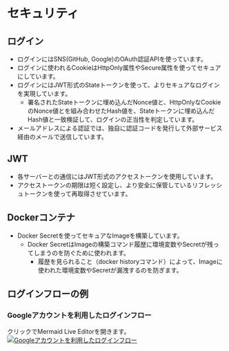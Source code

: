 # セキュリティ
## ログイン
- ログインにはSNS(GitHub, Google)のOAuth認証APIを使っています。
- ログインに使われるCookieはHttpOnly属性やSecure属性を使ってセキュアにしています。
- ログインにはJWT形式のStateトークンを使って、よりセキュアなログインを実現しています。
    - 署名されたStateトークンに埋め込んだNonce値と、HttpOnlyなCookieのNonce値とを組み合わせたHash値を、Stateトークンに埋め込んだHash値と一致検証して、ログインの正当性を判定しています。
- メールアドレスによる認証では、独自に認証コードを発行して外部サービス経由のメールで送信しています。

## JWT
- 各サーバーとの通信にはJWT形式のアクセストークンを使用しています。
- アクセストークンの期限は短く設定し、より安全に保管しているリフレッシュトークンを使って再取得させています。

## Dockerコンテナ
- Docker Secretを使ってセキュアなImageを構築しています。
    - Docker SecretはImageの構築コマンド履歴に環境変数やSecretが残ってしまうのを防ぐために使われます。
        - 履歴を見られること（docker historyコマンド）によって、Imageに使われた環境変数やSecretが漏洩するのを防ぎます。

## ログインフローの例
### Googleアカウントを利用したログインフロー
クリックでMermaid Live Editorを開きます。
[![Googleアカウントを利用したログインフロー](https://mermaid.ink/img/pako:eNp9U8FOg0AQ_ZXNnDTB2mIrsDE9mXjSi_FiSMgK07Ip7NRlMWrTf3cAUVBSDmR39u2bN292DpBShiChwtcaTYq3Wm2tKmPzVKEVF-u1eET7hlaKHIuCYvNADgVx5Odgiwat4qgymagcWbx5sZfrQ0q005gYYlopHO3QdJvjSZbK8T9p4S3P2cZSKXoyryfihS6RweX-PDYdS6u3ES6HLN4wdw-9YGiHHMoclH1HtC1Yd1poNC7RmXeCsy3H6m3uBG1-rrZejIHd0UCnql2eND0Y0U_YfwrYFNPjxuX89_lNFTr74_PIv179IOHAg-9lhalFN6qnT1CzoESbDU15NC1loj8jSs7VwBrmiVarNMWqGlfy216LG4tV3h-DByXaUumMH_0hNkLE4HIsMQbJy0zZXQyxOTKODaDHD5OCdLZGD-p9I_Z7QPrgXplnouEW5AHeQfrzYBaE14u570fLyF-EoQcfIJezVXQVrsKAAwFjjh58tvfns6j7rlYLfxVE86UHmGl-QvfdhLaDevwCXlZMJA?type=png)](https://mermaid.live/edit#pako:eNp9U8FOg0AQ_ZXNnDTB2mIrsDE9mXjSi_FiSMgK07Ip7NRlMWrTf3cAUVBSDmR39u2bN292DpBShiChwtcaTYq3Wm2tKmPzVKEVF-u1eET7hlaKHIuCYvNADgVx5Odgiwat4qgymagcWbx5sZfrQ0q005gYYlopHO3QdJvjSZbK8T9p4S3P2cZSKXoyryfihS6RweX-PDYdS6u3ES6HLN4wdw-9YGiHHMoclH1HtC1Yd1poNC7RmXeCsy3H6m3uBG1-rrZejIHd0UCnql2eND0Y0U_YfwrYFNPjxuX89_lNFTr74_PIv179IOHAg-9lhalFN6qnT1CzoESbDU15NC1loj8jSs7VwBrmiVarNMWqGlfy216LG4tV3h-DByXaUumMH_0hNkLE4HIsMQbJy0zZXQyxOTKODaDHD5OCdLZGD-p9I_Z7QPrgXplnouEW5AHeQfrzYBaE14u570fLyF-EoQcfIJezVXQVrsKAAwFjjh58tvfns6j7rlYLfxVE86UHmGl-QvfdhLaDevwCXlZMJA)